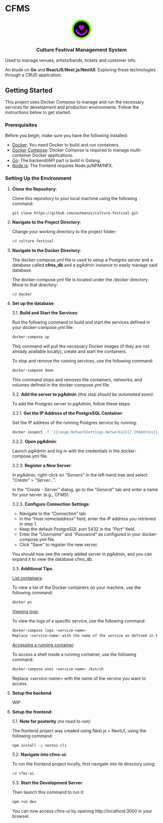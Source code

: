 # CFMS

<p align="center">
<img src="resources/img/cfms.png" alt="Icon" width="64" height="64">
</p>
<h3 align="center">
Culture Festival Management System
</h3>

Used to manage venues, artists/bands, tickets and customer info.

An étude on **Go** and **ReactJS**/**Next.js**/**NextUI**. Exploring these technologies through a CRUD application.

## Getting Started

This project uses Docker Compose to manage and run the necessary services for development and production environments. Follow the instructions below to get started.

### Prerequisites

Before you begin, make sure you have the following installed:

- [Docker](https://www.docker.com/get-started): You need Docker to build and run containers.
- [Docker Compose](https://docs.docker.com/compose/install/): Docker Compose is required to manage multi-container Docker applications.
- [Go](https://go.dev/doc/install): The backend/API part is build in Golang.
- [Node.js](https://nodejs.org): The frontend requires Node.js/NPM/NPX.

### Setting Up the Environment

1. **Clone the Repository**:
   
    Clone this repository to your local machine using the following command:

    ```ssh
    git clone https://github.com/outmanos/culture-festival.git
    ```

2. **Navigate to the Project Directory**:

    Change your working directory to the project folder:

    ```sh
    cd culture-festival
    ```

3. **Navigate to the Docker Directory**:

    The docker-compose.yml file is used to setup a Postgres server and a database called **cfms_db** and a pgAdmin instance to easily manage said database.

    The docker-compose.yml file is located under the */docker* directory. Move to that directory:

    ```sh
    cd docker
    ```

3. **Set up the database**:

    3.1. **Build and Start the Services**:

    Run the following command to build and start the services defined in your docker-compose.yml file:

    ```sh
    docker-compose up
    ```

    This command will pull the necessary Docker images (if they are not already available locally), create and start the containers.

    To stop and remove the running services, use the following command:

    ```sh
    docker-compose down
    ```

    This command stops and removes the containers, networks, and volumes defined in the docker-compose.yml file.

    3.2. **Add the server to pgAdmin** *(this step should be automated soon)*:

    To add the Postgres server to pgAdmin, follow these steps:

    3.2.1. **Get the IP Address of the PostgreSQL Container**:

    Get the IP address of the running Postgres service by running:

    ```sh
    docker inspect -f '{{range.NetworkSettings.Networks}}{{.IPAddress}}{{end}}' postgres_container
    ```

    3.2.2. **Open pgAdmin**:

    Launch pgAdmin and log in with the credentials in the docker-compose.yml file.

    3.2.3. **Register a New Server**:

    In pgAdmin, right-click on *"Servers"* in the left-hand tree and select *"Create"* > *"Server..."*.

    In the *"Create - Server"* dialog, go to the *"General"* tab and enter a name for your server (e.g., CFMS).

    3.2.3. **Configure Connection Settings**:

    - Navigate to the *"Connection"* tab.
    - In the *"Host name/address"* field, enter the IP address you retrieved in step 1.
    - Keep the default PostgreSQL port 5432 in the *"Port"* field.
    - Enter the *"Username"* and *"Password"* as configured in your docker-compose.yml file.
    - Click "Save" to register the new server.

    You should now see the newly added server in pgAdmin, and you can expand it to view the database cfms_db.

    3.3. **Additional Tips**:

    <u>List containers</u>:

    To view a list of the Docker containers on your machine, use the following command:

    ```sh
    docker ps
    ```

    <u>Viewing logs</u>:

    To view the logs of a specific service, use the following command:

    ```sh
    docker-compose logs <service-name>
    Replace <service-name> with the name of the service as defined in the docker-compose.yml file.
    ```

    <u>Accessing a running container</u>:

    To access a shell inside a running container, use the following command:

    ```sh
    docker-compose exec <service-name> /bin/sh
    ```
    Replace *\<service-name>* with the name of the service you want to access.

4. **Setup the backend**:
   
   WIP

5. **Setup the frontend**:

    5.1. **Note for posterity** *(no need to run)*:

    The frontend project was created using Next.js + NextUI, using the following command:

    ```sh
    npm install -g nextui-cli
    ```

    5.2. **Navigate into cfms-ui**:

    To run the frontend project locally, first navigate into its directory using:

    ```sh
    cd cfms-ui
    ```

    5.3. **Start the Development Server**:

    Then launch this command to run it:

    ```sh
    npm run dev
    ```
    You can now access cfms-ui by opening http://localhost:3000 in your browser.

